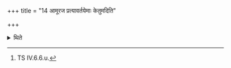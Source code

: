 +++
title = "14 आमूरज प्रत्यावर्तयेमाः केतुमदिति"

+++

<details><summary>थिते</summary>

14. With āmūraja pratyāvartayemāḥ...[^1] (the assistants of the Adhvaryu) beat the drum.  

[^1]: TS IV.6.6.u. 
</details>
